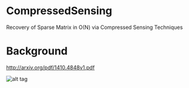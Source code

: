 # CompressedSensing
Recovery of Sparse Matrix in O(N) via Compressed Sensing Techniques

# Background
http://arxiv.org/pdf/1410.4848v1.pdf


![alt tag](https://raw.githubusercontent.com/twhughes/CompressedSensing/master/example.png)

